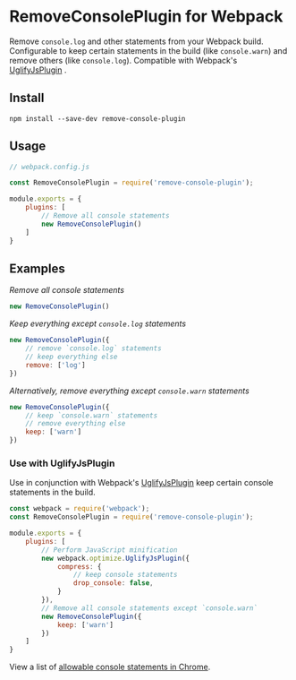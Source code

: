 # RemoveConsolePlugin for Webpack

Remove `console.log` and other statements from your Webpack build. Configurable to keep certain statements in the build (like `console.warn`) and remove others (like `console.log`). Compatible with Webpack's [UglifyJsPlugin](https://github.com/webpack-contrib/uglifyjs-webpack-plugin) .

## Install

```
npm install --save-dev remove-console-plugin
```

## Usage

```js
// webpack.config.js

const RemoveConsolePlugin = require('remove-console-plugin');

module.exports = {
    plugins: [
        // Remove all console statements
        new RemoveConsolePlugin()
    ]
}
```

## Examples

*Remove all console statements*
```js
new RemoveConsolePlugin()
```

*Keep everything except `console.log` statements*
```js
new RemoveConsolePlugin({
    // remove `console.log` statements
    // keep everything else
    remove: ['log']
})
```

*Alternatively, remove everything except `console.warn` statements*
```js
new RemoveConsolePlugin({
    // keep `console.warn` statements
    // remove everything else
    keep: ['warn']
})
```

### Use with UglifyJsPlugin

Use in conjunction with Webpack's [UglifyJsPlugin](https://github.com/webpack-contrib/uglifyjs-webpack-plugin) keep certain console statements in the build.

```js
const webpack = require('webpack');
const RemoveConsolePlugin = require('remove-console-plugin');

module.exports = {
    plugins: [
        // Perform JavaScript minification
        new webpack.optimize.UglifyJsPlugin({
            compress: {
                // keep console statements
                drop_console: false,
            }
        }),
        // Remove all console statements except `console.warn`
        new RemoveConsolePlugin({
            keep: ['warn']
        })
    ]
}
```

View a list of [allowable console statements in Chrome](https://developers.google.com/web/tools/chrome-devtools/console/console-write).